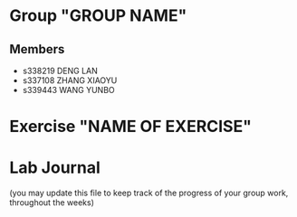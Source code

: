 # Group "GROUP NAME"

## Members
- s338219 DENG LAN
- s337108 ZHANG XIAOYU
- s339443 WANG YUNBO

# Exercise "NAME OF EXERCISE"

# Lab Journal

(you may update this file to keep track of the progress of your group work, throughout the weeks)
